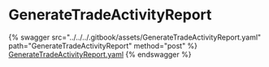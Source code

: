 # GenerateTradeActivityReport

{% swagger src="../../../.gitbook/assets/GenerateTradeActivityReport.yaml" path="GenerateTradeActivityReport" method="post" %}
[GenerateTradeActivityReport.yaml](../../../.gitbook/assets/GenerateTradeActivityReport.yaml)
{% endswagger %}
